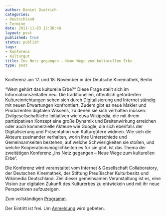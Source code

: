 ```yaml
---
author: Daniel Dietrich
categories:
- Deutschland
- Termine
date: 2011-11-03 12:36:48
layout: post
published: true
status: publish
tags:
- Konferenz
- Kulturgut
title: Ins Netz gegangen – Neue Wege zum kulturellen Erbe
type: post
---
```


Konferenz am 17. und 18. November in der Deutsche Kinemathek, Berlin

“Wem gehört das kulturelle Erbe?“ Diese Frage stellt sich im Informationszeitalter neu. Die traditionellen, öffentlich geförderten Kultureinrichtungen sehen sich durch Digitalisierung und Internet ständig mit neuen Erwartungen konfrontiert. Zudem gibt es neue Makler und Produzenten digitalen Wissens, zu denen sie sich verhalten müssen: Zivilgesellschaftliche Initiativen wie etwa Wikipedia, die mit ihrem partizipativen Konzept eine große Dynamik und Breitenwirkung erreichen oder auch kommerzielle Akteure wie Google, die sich ebenfalls der Digitalisierung und Präsentation von Kulturgütern widmen. Wie sich die Akteure zueinander verhalten, worin ihre Unterschiede und Gemeinsamkeiten bestehen, auf welche Schwierigkeiten sie stoßen, und welche Kooperationsmöglichkeiten es für sie gibt, ist das Thema der zweitätigen Konferenz „Ins Netz gegangen – Neue Wege zum kulturellen Erbe“.

Die Konferenz wird veranstaltet vom Internet & Gesellschaft Collaboratory, der Deutschen Kinemathek, der Stiftung Preußischer Kulturbesitz und Wikimedia Deutschland. Ziel dieser gemeinsamen Veranstaltung ist es, eine Vision zur digitalen Zukunft des Kulturerbes zu entwickeln und mit ihr neue Perspektiven aufzuzeigen.

Zum vollständigen [Programm](http://ins-netz-gegangen.org/?page_id=2).

Der Eintritt ist frei. Um [Anmeldung](http://ins-netz-gegangen.org/?page_id=10) wird gebeten.